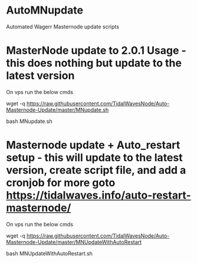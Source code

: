 # AutoMNupdate
Automated Wagerr Masternode update scripts

# MasterNode update to 2.0.1 Usage - this does nothing but update to the latest version

On vps run the below cmds

wget -q https://raw.githubusercontent.com/TidalWavesNode/Auto-Masternode-Update/master/MNupdate.sh

bash MNupdate.sh

# Masternode update + Auto_restart setup - this will update to the latest version, create script file, and add a cronjob for more goto https://tidalwaves.info/auto-restart-masternode/

On vps run the below cmds

wget -q https://raw.githubusercontent.com/TidalWavesNode/Auto-Masternode-Update/master/MNUpdateWithAutoRestart

bash MNUpdateWithAutoRestart.sh

